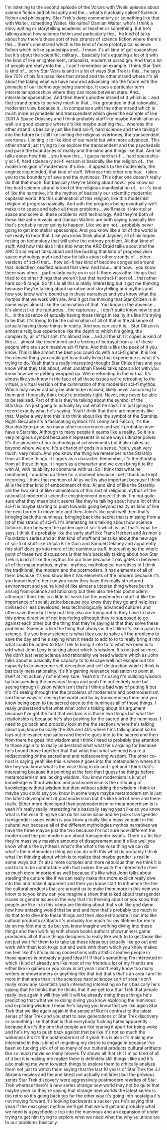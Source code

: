 I'm listening to the second episode of the Voices with Viveki episode about science fiction
and philosophy and the... what's it actually called? Science fiction and philosophy, Star
Trek's deep commentary or something like that with Walter, something Walter. His name?
Damian Walter, who's I think a story writing or storytelling academic or teacher or something.
But he's talking about how science fiction and particularly the... he kind of talks about
how there's these sort of two strands of science fiction where there's this... there's one
strand which is the kind of more prototypical science fiction which is like spaceships and...
I mean it's all kind of got spaceships but it's about the scientific, military... basically
he's equating a lot of it with the kind of like enlightenment, rationalist, modernist
paradigm. And that a lot of people are really into the... I can't remember an example. I
think Star Trek is kind of... sorry Star Wars is and in a lot of ways Star Trek is
this... he says like 70% of his fan base likes that strand and the other strand where it's
all about the taking what we have now and advancing into the future with the pinnacle
of our technology being starships. It uses a particular term interstellar spaceships
where they can move between stars. And... interstellar spaceships. And then there's
another strand of it which is... and that strand tends to be very much in that... like grounded
in that rationalist, modernist view because it... in comparison with the other strand which
is much more psychedelic and transcendent which gives the example of like 2001 A Space
Odyssey and I think probably stuff like maybe Annihilation as well is a good example where
it's like maybe pushing the... whereas this other strand is basically just like hard sci-fi,
hard science and then taking it into the future but still like limiting the religious overtones,
the transcendent overtones. Limiting it to like kind of our world but with more advanced.
This other strand just trying to like explore the transcendent and the psychedelic and push
the boundaries of reality and the mind and things like that. And he talks about how this...
you know this... I guess hard sci-fi... hard spaceship-y sci-fi, hard science-y sci-fi version
is basically like the religion of... the modern religion of modernism. It's like... it appeals
to the modernists, the engineering minded, that kind of stuff. Whereas this other one
has... takes you to the boundary of awe and the numinous. This other one doesn't really
do that that much. But basically they're talking about how... you know so this hard science
strand is kind of the religious manifestation of... or it's kind of like the narrative,
it's the mythos of basically our scientific modernist capitalist world. It's this culmination
of this religion, like this modernist religion of progress basically. And with the progress
being eventually we'll make it to space and solve all these problems... we'll make it
into stellar space and solve all these problems with technology. And they're both of these
like John Vivecki and Damian Walters are both saying basically like that's probably never
going to happen. Like we are not... probably never going to get into stellar spaceships.
And you know like a lot of the world is not ready to hear that. Like you know think about
Jayden, all of his hopes resting on technology that will solve the entropy problem. All that
kind of stuff. And how this also links into what the ARC Druid talks about and the ARC
Druid report talks about and like busting that kind of progressivism space mythology myth
and how he talks about other strands of... other versions of sci-fi that... how sci-fi
has kind of become congealed around that. Solidified, ossified around that view. And
how... and how... you know there was other... particularly early on in sci-fi there was other
things that tried to do other things that weren't just that hard sci-fi sort of... that
other hard sci-fi range. So this is all this is really interesting but it got me thinking
because they're talking about narrative and storytelling and mythos and how you know we're
bound up in these narratives and you know what the mythos that we work with are. And
it got me thinking that Star Citizen is in some ways almost like the culmination of that.
You know in the absence... it's almost like the rapturous... the rapturous... I don't quite
know how to put it... in the absence of actually having those things in reality it's like it's
trying to be that. It's trying to be the culmination of all of that in the absence of actually having
those things in reality. And you can see it is... Star Citizen is almost a religious experience
like the depth to which it's going, the complexity, all of that shit. It's almost like... and all
the shit it copes is kind of like a... almost like resentment and a feeling of betrayal from
all of these people who are such massive sci-fi fans. And this is like the peak of it you
know. This is like almost the best you could do with a sci-fi game. It is like the closest
thing you could get to actually living that experience is what it's trying to do. Yeah
that's a really interesting thought Star Citizen has and you know what they talk about, what
Jonathan Faveki talks about a lot with you know how we're getting wrapped up. We're retreating
to the virtual. It's almost like you know in the face of all these issues we're retreating
to the virtual, a virtual version of the culmination of this modernist sci-fi mythos. Which may
never actually be able to be realised, likely never according to them and I honestly think
they're probably right. Never, may never be able to be realised. Part of this is they're
talking about the symbol of the Starship. I'm just going to actually lay out what he says.
I'm just going to record exactly what he's saying. Yeah I think that there are moments
like that. Maybe a way into this is to think about like the symbol of the Starship. Right.
Because it's a fascinating symbol. It's Lenny and Falcon, it's the Starship Enterprise,
so many other occurrences and we'll probably never have a Starship. Although to many people
it seems like a reality. So it is a very religious symbol because it represents in some ways
ultimate power. It's the pinnacle of our technological achievements but it also takes us beyond where
we are. It's a chariot of gods in a sense. Yeah, yeah very much, very much. And you know
the thing we remember is the Starship from all these things. It lingers as a character.
Remember, it's the Starship from all these things. It lingers as a character and we even
bring it to life with AI, with its ability to commune with us. So I think that what he
mentioned, I doubled up there for a moment because I set it back but kept recording.
I think that mention of AI as well is also important because I think AI is the other
kind of embodiment of this. AI and kind of like the Starship are the two kind of like
culminations of this sort of religious mythos of the rationalist modernist scientific enlightenment
project I think. I'm not quite sure what they mean but it seems like they're talking about
how a lot of this sci-fi is maybe starting to push towards going beyond reality as kind
of like the next border to move into and then John's like yeah well then that's bringing
back the numinous, bringing back the secret that is missing from a lot of this strand
of sci-fi. It's interesting he's talking about how science fiction is torn between the golden
age of sci-fi which is just that's what he says. I think it's probably like the early
stuff like Frank Herbert and Asimov's Foundation series and all that kind of stuff and he talks
about the new age of sci-fi of stuff like Ursula K Le Guin and Samuel Delaney and apparently
this stuff does go into more of the numinous stuff. Interesting so the whole point of these
two discussions is that he's basically talking about how Star Trek is kind of like the mythos
for our time because it navigates in between all of the major mythos, mytho- mythos, mythological
narratives of I think the traditional, the modern and the postmodern. It has elements
of all of them because it's you know like it has elements of the modern because it's
you know they're bent on you know they have this really structured environment and you're
kind of like almost a utopian thing where but it's arising from science and rationality
but then also the this postmodern although I think this is a little bit weak but the
postmodern stuff of like the importance of social justice because you know they they
go and help less civilised or less developed, less technologically advanced cultures and
often save them but they but they also are trying not to they have to have this prime
directive of not interfering although they're supposed to go against each other but the
thing that they're saying is that they solve these problems. Science is like the thing
that always is the it like it's like a paon to science. It's you know science is what
they use to solve all the problems to save the day and he's saying what it needs to add
to to to really bring it into what could be added to Star Trek to bring it into to to
what we need is to add what John Levy is talking about which is wisdom. It's not just science.
We don't just need science and rationality we need wisdom which as John talks about is
basically the capacity to to escape well not escape but the capacity to to overcome self
deception and self destruction which I think is basically meta rationality. It's it's
gaining relevance realisation to point at itself at I'm actually not entirely sure.
Yeah it's it's using it's building wisdom by transcending the previous things and yeah
I'm not entirely sure but seeing through illusion which isn't that's I think a bad way of putting
it but it's it's seeing through the the problems of modernism and postmodernism and those ways
of seeing the world and by by transcending them and you know being open to the sacred
open to the numinous all of those things. I really understand what what what John's
talking about his argument because I've got the fact that wisdom is is those two things
but what the relationship is because he's also pushing for the sacred and the numinous.
I need to go back and probably look at the the sections where he's talking about you
know basically the 30s and 40s where he's talking about so he lays out relevance realisation
and then he goes into to the sacred and then from there he goes into wisdom and I think
I need to probably pay attention to those again to to really understand what what he's
arguing for because he's bound those together that that what that what we need is a re a
rediscovering of the sacred and and rediscovering wisdom. The other co-host is saying yeah like
this is where it goes into the metamodern where it's like hey you know what is the wise
thing to do and I get and I think that's interesting because it's pointing at the fact that I guess
the things before metamodernism are lacking wisdom. You know modernism is kind of knowledge
without wisdom and postmodernism is the critiquing of knowledge without wisdom but then without
adding the wisdom I think or maybe you could say you know in some ways maybe metamodernism
is just the latest development of postmodernism but it's like kind of here and there really.
Either more developed than postmodernism or metamodernism is is yeah it's really really
interesting he's basically saying yeah like so you know what is the wise thing we can
do for some issue and he picks transgender transgender issues which is you know a really
like a massive point in the cultural war because all of the different mythologies mythos narratives
we have the three maybe just the two because I'm not sure how different the modern and
the pre-modern are about transgender issues. There's a lot like they're massively massive
amounts of disagreement and it's like well you know what's the synthesis what's the what's
the wise thing we can do what's the metamodern thing we can do with this which is probably
I think what I'm thinking about which is to realize that maybe gender is real in some
ways but it's also more complex and more nebulous than we think it is and to to to be comfortable
with that makes the work I'm interested in feel so much more important as well because
it's like what John talks about stealing the culture like if we can really make this more
explicit really dive into this and make it apparent and then you know start to influence
the the the cultural products that are around us to make them more in this vein you know
to to you know can you imagine a show that talked about transgender issues or gender
issues in the way that I'm thinking about or you know that people are like in in this
camp are thinking about that's oh like god damn how how amazing would that be and and
how that's probably too much to do that to to dive into these things and then also extrapolate
it out into like cultural products artifacts it's probably too much for my lifetime for
me to do on my foot me to do but you know imagine working diving into these things and
then working with shows books authors showrunners game producers all of those things designers
to really like work to to get those like not just wait for them to to take up these ideas
but actually like go out and work with them look to go out and work with them which you
know makes me feel like it's it's building connections with artistic creative people
in those spaces is probably a good idea if I if that's something I'm interested in which
I kind of already am like most of my friends a lot of my friends are either like in games
or you know in art yeah I don't really know too many writers or showrunners or anything
like that but that's that's an area I am I'm more in that area than in the sciencey hard
sciencey sort of area I don't really know any scientists yeah interesting interesting
so he's basically he's saying that he thinks that he thinks that if we get to a Star Trek
that people really love again it will they will it will be already doing these things
he's predicting that what we're doing diving you know exploring the numinous and exploring
wisdom I mean he's saying you know that we like again Star Trek that we like again again
in the sense of like in contrast to the latest series of Star Trek and you start to new generations
or Star Trek discovery or something like that that is that everybody fucking hates apparently
because it's it's the one that people are like tearing it apart for being woke and he's
trying to push back against that be like it's not so much the wokeness it's it's the postmodernist
of it yeah this is also it's making me interested in this is kind of reigniting my desire to
engage in because I've been so fucking sick of of so many of our cultural products cultural
artifacts like so much movie so many movies TV shows all that shit I'm so tired of all
of it but it is making me realize there is definitely still things I like and it's also
making me want to watch things to explore them to critically analyze them not just to
watch them saying that the last 10 years of Star Trek the JJ Abrams movies and the and
latest not actually not latest but the previous series Star Trek discovery were aggressively
postmodern rewrites of Star Trek whereas there's a new series strange new world may not be
quite that maybe yeah so they're saying that strange new worlds the latest series is too
retro so it's going back too far the other way it's going into nostalgia it's not moving
forward it's looking backwards a sucker yes he's saying that yeah if the next great mythos
we'll get that we will get and probably what we need is a psychedelic trip into the numinous
and an expansion of under trying to get him trying to explore what we need what the why
solutions are to our problems basically.
